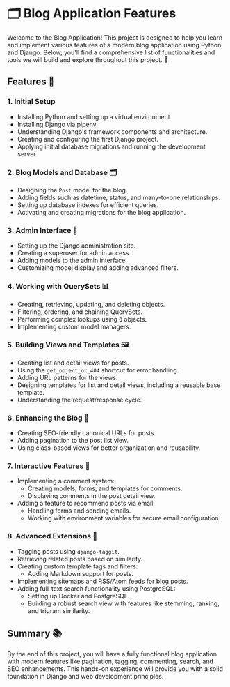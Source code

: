 # 🗂️ **Blog Application Features**

Welcome to the Blog Application! This project is designed to help you learn and implement various features of a modern blog application using Python and Django. Below, you'll find a comprehensive list of functionalities and tools we will build and explore throughout this project. 🚀

## Features 🌟

### 1. **Initial Setup**
- Installing Python and setting up a virtual environment.
- Installing Django via pipenv.
- Understanding Django's framework components and architecture.
- Creating and configuring the first Django project.
- Applying initial database migrations and running the development server.

### 2. **Blog Models and Database** 🗂️
- Designing the `Post` model for the blog.
- Adding fields such as datetime, status, and many-to-one relationships.
- Setting up database indexes for efficient queries.
- Activating and creating migrations for the blog application.

### 3. **Admin Interface** 🔧
- Setting up the Django administration site.
- Creating a superuser for admin access.
- Adding models to the admin interface.
- Customizing model display and adding advanced filters.

### 4. **Working with QuerySets** 📊
- Creating, retrieving, updating, and deleting objects.
- Filtering, ordering, and chaining QuerySets.
- Performing complex lookups using `Q` objects.
- Implementing custom model managers.

### 5. **Building Views and Templates** 🖼️
- Creating list and detail views for posts.
- Using the `get_object_or_404` shortcut for error handling.
- Adding URL patterns for the views.
- Designing templates for list and detail views, including a reusable base template.
- Understanding the request/response cycle.

### 6. **Enhancing the Blog** 🌟
- Creating SEO-friendly canonical URLs for posts.
- Adding pagination to the post list view.
- Using class-based views for better organization and reusability.

### 7. **Interactive Features** 💬
- Implementing a comment system:
  - Creating models, forms, and templates for comments.
  - Displaying comments in the post detail view.
- Adding a feature to recommend posts via email:
  - Handling forms and sending emails.
  - Working with environment variables for secure email configuration.

### 8. **Advanced Extensions** 🚀
- Tagging posts using `django-taggit`.
- Retrieving related posts based on similarity.
- Creating custom template tags and filters:
  - Adding Markdown support for posts.
- Implementing sitemaps and RSS/Atom feeds for blog posts.
- Adding full-text search functionality using PostgreSQL:
  - Setting up Docker and PostgreSQL.
  - Building a robust search view with features like stemming, ranking, and trigram similarity.


## Summary 📚
By the end of this project, you will have a fully functional blog application with modern features like pagination, tagging, commenting, search, and SEO enhancements. This hands-on experience will provide you with a solid foundation in Django and web development principles.


